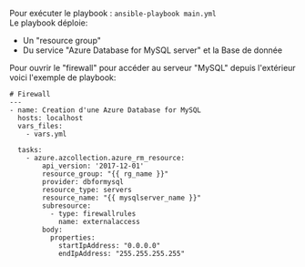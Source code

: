 Pour exécuter le playbook : ```ansible-playbook main.yml```<br/>
Le playbook déploie:<br/>
- Un "resource group"
- Du service "Azure Database for MySQL server" et la Base de donnée<br/>

Pour ouvrir le "firewall" pour accéder au serveur "MySQL" depuis l'extérieur voici l'exemple de playbook:<br/>
```
# Firewall
---
- name: Creation d'une Azure Database for MySQL
  hosts: localhost
  vars_files:
    - vars.yml

  tasks:
    - azure.azcollection.azure_rm_resource:
        api_version: '2017-12-01'
        resource_group: "{{ rg_name }}"
        provider: dbformysql
        resource_type: servers
        resource_name: "{{ mysqlserver_name }}"
        subresource:
          - type: firewallrules
            name: externalaccess
        body:
          properties:
            startIpAddress: "0.0.0.0"
            endIpAddress: "255.255.255.255"
```
